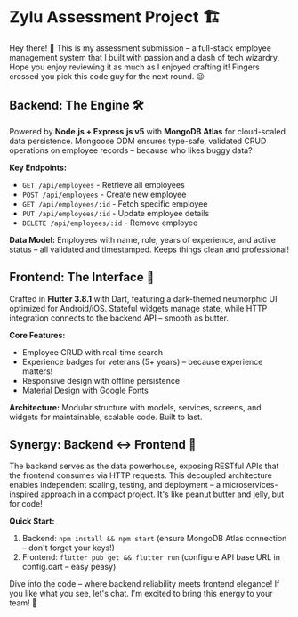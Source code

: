 # Zylu Assessment Project 🏗️

Hey there! 👋 This is my assessment submission – a full-stack employee management system that I built with passion and a dash of tech wizardry. Hope you enjoy reviewing it as much as I enjoyed crafting it! Fingers crossed you pick this code guy for the next round. 😉

## Backend: The Engine 🛠️

Powered by **Node.js + Express.js v5** with **MongoDB Atlas** for cloud-scaled data persistence. Mongoose ODM ensures type-safe, validated CRUD operations on employee records – because who likes buggy data?

**Key Endpoints:**
- `GET /api/employees` - Retrieve all employees
- `POST /api/employees` - Create new employee
- `GET /api/employees/:id` - Fetch specific employee
- `PUT /api/employees/:id` - Update employee details
- `DELETE /api/employees/:id` - Remove employee

**Data Model:** Employees with name, role, years of experience, and active status – all validated and timestamped. Keeps things clean and professional!

## Frontend: The Interface 📱

Crafted in **Flutter 3.8.1** with Dart, featuring a dark-themed neumorphic UI optimized for Android/iOS. Stateful widgets manage state, while HTTP integration connects to the backend API – smooth as butter.

**Core Features:**
- Employee CRUD with real-time search
- Experience badges for veterans (5+ years) – because experience matters!
- Responsive design with offline persistence
- Material Design with Google Fonts

**Architecture:** Modular structure with models, services, screens, and widgets for maintainable, scalable code. Built to last.

## Synergy: Backend ↔ Frontend 🔄

The backend serves as the data powerhouse, exposing RESTful APIs that the frontend consumes via HTTP requests. This decoupled architecture enables independent scaling, testing, and deployment – a microservices-inspired approach in a compact project. It's like peanut butter and jelly, but for code!

**Quick Start:**
1. Backend: `npm install && npm start` (ensure MongoDB Atlas connection – don't forget your keys!)
2. Frontend: `flutter pub get && flutter run` (configure API base URL in config.dart – easy peasy)

Dive into the code – where backend reliability meets frontend elegance! If you like what you see, let's chat. I'm excited to bring this energy to your team! 🚀